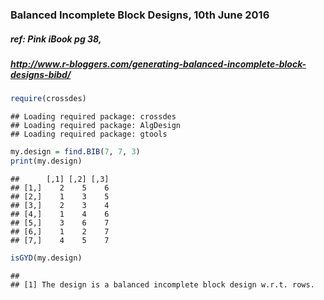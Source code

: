 ### Balanced Incomplete Block Designs, 10th June 2016

##### ref: Pink iBook pg 38,
#####     http://www.r-bloggers.com/generating-balanced-incomplete-block-designs-bibd/
    

```r
require(crossdes)
```

```
## Loading required package: crossdes
## Loading required package: AlgDesign
## Loading required package: gtools
```

```r
my.design = find.BIB(7, 7, 3)
print(my.design)
```

```
##      [,1] [,2] [,3]
## [1,]    2    5    6
## [2,]    1    3    5
## [3,]    2    3    4
## [4,]    1    4    6
## [5,]    3    6    7
## [6,]    1    2    7
## [7,]    4    5    7
```

```r
isGYD(my.design)
```

```
## 
## [1] The design is a balanced incomplete block design w.r.t. rows.
```
